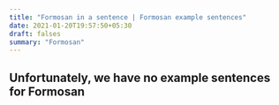 ```yaml
---
title: "Formosan in a sentence | Formosan example sentences"
date: 2021-01-20T19:57:50+05:30
draft: falses
summary: "Formosan"
---
```

## Unfortunately, we have no example sentences for Formosan                 
